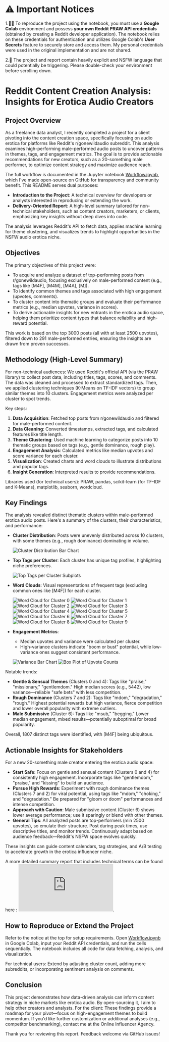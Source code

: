 # ⚠️ Important Notices

1.👩‍💻 To reproduce the project using the notebook, you must use a **Google Colab** environment and possess **your own Reddit PRAW API credentials** (obtained by creating a Reddit developer application). The notebook relies on these credentials for authentication and utilizes Google Colab's **User Secrets** feature to securely store and access them. My personal credentials were used in the original implementation and are not shared.

2.🔞 The project and report contain heavily explicit and NSFW language that could potentially be triggering. Please double-check your environment before scrolling down.

# Reddit Content Creation Analysis: Insights for Erotica Audio Creators

## Project Overview

As a freelance data analyst, I recently completed a project for a client pivoting into the content creation space, specifically focusing on audio erotica for platforms like Reddit's r/gonewildaudio subreddit. This analysis examines high-performing male-performed audio posts to uncover patterns in themes, tags, and engagement metrics. The goal is to provide actionable recommendations for new creators, such as a 20-something male performer, to optimize content strategy and maximize audience reach.

The full workflow is documented in the Jupyter notebook [Workflow.ipynb](Workflow.ipynb), which I've made open-source on GitHub for transparency and community benefit. This README serves dual purposes:
- **Introduction to the Project**: A technical overview for developers or analysts interested in reproducing or extending the work.
- **Delivery-Oriented Report**: A high-level summary tailored for non-technical stakeholders, such as content creators, marketers, or clients, emphasizing key insights without deep dives into code.

The analysis leverages Reddit's API to fetch data, applies machine learning for theme clustering, and visualizes trends to highlight opportunities in the NSFW audio erotica niche.

## Objectives

The primary objectives of this project were:
- To acquire and analyze a dataset of top-performing posts from r/gonewildaudio, focusing exclusively on male-performed content (e.g., tags like [M4F], [M4M], [M4A], [M]).
- To identify common themes and tags associated with high engagement (upvotes, comments).
- To cluster content into thematic groups and evaluate their performance metrics (e.g., median upvotes, variance in scores).
- To derive actionable insights for new entrants in the erotica audio space, helping them prioritize content types that balance reliability and high-reward potential.

This work is based on the top 3000 posts (all with at least 2500 upvotes), filtered down to 291 male-performed entries, ensuring the insights are drawn from proven successes.

## Methodology (High-Level Summary)

For non-technical audiences: We used Reddit's official API (via the PRAW library) to collect post data, including titles, tags, scores, and comments. The data was cleaned and processed to extract standardized tags. Then, we applied clustering techniques (K-Means on TF-IDF vectors) to group similar themes into 10 clusters. Engagement metrics were analyzed per cluster to spot trends.

Key steps:
1. **Data Acquisition**: Fetched top posts from r/gonewildaudio and filtered for male-performed content.
2. **Data Cleaning**: Converted timestamps, extracted tags, and calculated features like title length.
3. **Theme Clustering**: Used machine learning to categorize posts into 10 thematic groups based on tags (e.g., gentle dominance, rough play).
4. **Engagement Analysis**: Calculated metrics like median upvotes and score variance for each cluster.
5. **Visualization**: Created charts and word clouds to illustrate distributions and popular tags.
6. **Insight Generation**: Interpreted results to provide recommendations.

Libraries used (for technical users): PRAW, pandas, scikit-learn (for TF-IDF and K-Means), matplotlib, seaborn, wordcloud.

## Key Findings

The analysis revealed distinct thematic clusters within male-performed erotica audio posts. Here's a summary of the clusters, their characteristics, and performance:

- **Cluster Distribution**: Posts were unevenly distributed across 10 clusters, with some themes (e.g., rough dominance) dominating in volume.
  
  ![Cluster Distribution Bar Chart](https://github.com/zeptabot/Reddit-Content-Creation-Analysis/blob/main/images/download%20(3).png)

- **Top Tags per Cluster**: Each cluster has unique tag profiles, highlighting niche preferences.
  
  ![Top Tags per Cluster Subplots](https://github.com/zeptabot/Reddit-Content-Creation-Analysis/blob/main/images/download%20(4).png)

- **Word Clouds**: Visual representations of frequent tags (excluding common ones like [M4F]) for each cluster.
  
  ![Word Cloud for Cluster 0](https://github.com/zeptabot/Reddit-Content-Creation-Analysis/blob/main/images/download%20(5).png)
  ![Word Cloud for Cluster 1](https://github.com/zeptabot/Reddit-Content-Creation-Analysis/blob/main/images/download%20(6).png)
  ![Word Cloud for Cluster 2](https://github.com/zeptabot/Reddit-Content-Creation-Analysis/blob/main/images/download%20(7).png)
  ![Word Cloud for Cluster 3](https://github.com/zeptabot/Reddit-Content-Creation-Analysis/blob/main/images/download%20(8).png)
  ![Word Cloud for Cluster 4](https://github.com/zeptabot/Reddit-Content-Creation-Analysis/blob/main/images/download%20(9).png)
  ![Word Cloud for Cluster 5](https://github.com/zeptabot/Reddit-Content-Creation-Analysis/blob/main/images/download%20(10).png)
  ![Word Cloud for Cluster 6](https://github.com/zeptabot/Reddit-Content-Creation-Analysis/blob/main/images/download%20(11).png)
  ![Word Cloud for Cluster 7](https://github.com/zeptabot/Reddit-Content-Creation-Analysis/blob/main/images/download%20(12).png)
  ![Word Cloud for Cluster 8](https://github.com/zeptabot/Reddit-Content-Creation-Analysis/blob/main/images/download%20(13).png)
  ![Word Cloud for Cluster 9](https://github.com/zeptabot/Reddit-Content-Creation-Analysis/blob/main/images/download%20(14).png)

- **Engagement Metrics**:
  - Median upvotes and variance were calculated per cluster.
  - High-variance clusters indicate "boom or bust" potential, while low-variance ones suggest consistent performance.
  
  ![Variance Bar Chart](https://github.com/zeptabot/Reddit-Content-Creation-Analysis/blob/main/images/download%20(15).png)
  ![Box Plot of Upvote Counts]([images/boxplot_upvotes.png](https://github.com/zeptabot/Reddit-Content-Creation-Analysis/blob/main/images/download%20(16).png))

Notable trends:
- **Gentle & Sensual Themes** (Clusters 0 and 4): Tags like "praise," "missionary," "gentlemdom." High median scores (e.g., 5442), low variance—reliable "safe bets" with less competition.
- **Rough Dominance** (Clusters 7 and 2): Tags like "mdom," "degradation," "rough." Highest potential rewards but high variance, fierce competition and lower overall popularity with extreme outliers.
- **Male Submissive** (Cluster 6): Tags like "msub," "begging." Lower median engagement, mixed results—potentially suboptimal for broad popularity.

Overall, 1807 distinct tags were identified, with [M4F] being ubiquitous.

## Actionable Insights for Stakeholders

For a new 20-something male creator entering the erotica audio space:
- **Start Safe**: Focus on gentle and sensual content (Clusters 0 and 4) for consistently high engagement. Incorporate tags like "gentlemdom," "praise," and "kissing" to build an audience.
- **Pursue High Rewards**: Experiment with rough dominance themes (Clusters 7 and 2) for viral potential, using tags like "mdom," "choking," and "degradation." Be prepared for "gloom or doom" performances and intense competition.
- **Approach with Caution**: Male submissive content (Cluster 6) shows lower average performance; use it sparingly or blend with other themes.
- **General Tips**: All analyzed posts are top-performers (min 2500 upvotes), so emulate their structure. Post during peak times, use descriptive titles, and monitor trends. Continuously adapt based on audience feedback—Reddit's NSFW space evolves quickly.

These insights can guide content calendars, tag strategies, and A/B testing to accelerate growth in the erotica influencer niche.

A more detailed summary report that includes technical terms can be found here : ![REPORT.md](https://github.com/zeptabot/Reddit-Content-Creation-Analysis/blob/main/REPORT.md).

## How to Reproduce or Extend the Project

Refer to the notice at the top for setup requirements. Open [Workflow.ipynb](Workflow.ipynb) in Google Colab, input your Reddit API credentials, and run the cells sequentially. The notebook includes all code for data fetching, analysis, and visualization.

For technical users: Extend by adjusting cluster count, adding more subreddits, or incorporating sentiment analysis on comments.

## Conclusion

This project demonstrates how data-driven analysis can inform content strategy in niche markets like erotica audio. By open-sourcing it, I aim to help other creators and analysts. For the client: These findings provide a roadmap for your pivot—focus on high-engagement themes to build momentum. If you'd like further customization or additional analyses (e.g., competitor benchmarking), contact me at the Online Influencer Agency.

Thank you for reviewing this report. Feedback welcome via GitHub issues!
